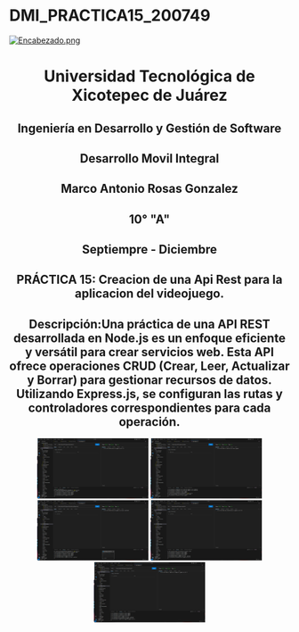 # DMI_PRACTICA15_200749

[![Encabezado.png](https://i.postimg.cc/PJKtvHNC/Encabezado.png)](https://postimg.cc/K3kXCdPb)

<div align="center">
  
# Universidad Tecnológica de Xicotepec de Juárez

## Ingeniería en Desarrollo y Gestión de Software

## Desarrollo Movil Integral

## Marco Antonio Rosas Gonzalez
 
## 10° "A"

## Septiempre - Diciembre

## PRÁCTICA 15: Creacion de una Api Rest para la aplicacion del videojuego.

## Descripción:Una práctica de una API REST desarrollada en Node.js es un enfoque eficiente y versátil para crear servicios web. Esta API ofrece operaciones CRUD (Crear, Leer, Actualizar y Borrar) para gestionar recursos de datos. Utilizando Express.js, se configuran las rutas y controladores correspondientes para cada operación.

<p align="center">
<img src="./img/2.png" width="200" alt="Captura de Pantalla 1">
<img src="./img/1.png" width="200" alt="Captura de Pantalla 2">
<img src="./img/3.png" width="200" alt="Captura de Pantalla 3">
<img src="./img/4.png" width="200" alt="Captura de Pantalla 4">
<img src="./img/5.png" width="200" alt="Captura de Pantalla 5">